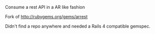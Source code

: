 Consume a rest API in a AR like fashion

Fork of http://rubygems.org/gems/arrest

Didn't find a repo anywhere and needed a Rails 4 compatible gemspec.
